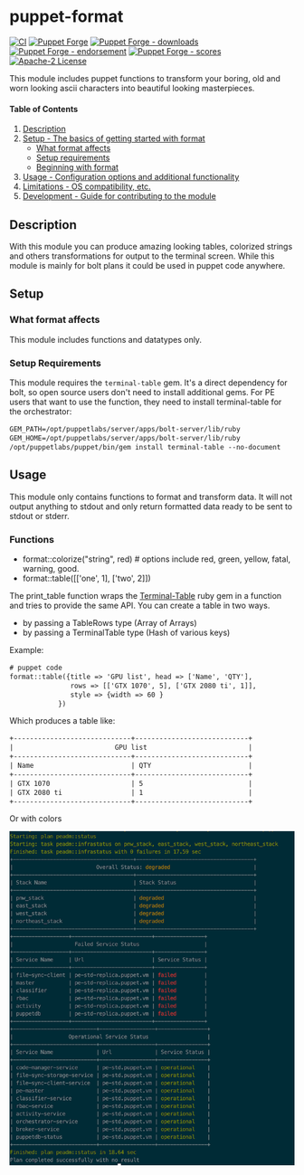 # puppet-format

[![CI](https://github.com/voxpupuli/puppet-format/actions/workflows/ci.yml/badge.svg)](https://github.com/voxpupuli/puppet-format/actions/workflows/ci.yml)
[![Puppet Forge](https://img.shields.io/puppetforge/v/puppet/format.svg)](https://forge.puppetlabs.com/puppet/format)
[![Puppet Forge - downloads](https://img.shields.io/puppetforge/dt/puppet/format.svg)](https://forge.puppetlabs.com/puppet/format)
[![Puppet Forge - endorsement](https://img.shields.io/puppetforge/e/puppet/format.svg)](https://forge.puppetlabs.com/puppet/format)
[![Puppet Forge - scores](https://img.shields.io/puppetforge/f/puppet/format.svg)](https://forge.puppetlabs.com/puppet/format)
[![Apache-2 License](https://img.shields.io/github/license/voxpupuli/puppet-format.svg)](LICENSE)

This module includes puppet functions to transform your boring, old and worn looking ascii characters into beautiful looking masterpieces.

#### Table of Contents

1. [Description](#description)
2. [Setup - The basics of getting started with format](#setup)
    * [What format affects](#what-format-affects)
    * [Setup requirements](#setup-requirements)
    * [Beginning with format](#beginning-with-format)
3. [Usage - Configuration options and additional functionality](#usage)
4. [Limitations - OS compatibility, etc.](#limitations)
5. [Development - Guide for contributing to the module](#development)

## Description

With this module you can produce amazing looking tables, colorized strings and others transformations for output to the terminal screen.  While this module is mainly for bolt plans it could be used in puppet code anywhere.

## Setup

### What format affects

This module includes functions and datatypes only.

### Setup Requirements

This module requires the `terminal-table` gem. It's a direct dependency for
bolt, so open source users don't need to install additional gems. For PE users
that want to use the function, they need to install terminal-table for the
orchestrator:

```
GEM_PATH=/opt/puppetlabs/server/apps/bolt-server/lib/ruby GEM_HOME=/opt/puppetlabs/server/apps/bolt-server/lib/ruby /opt/puppetlabs/puppet/bin/gem install terminal-table --no-document
```

## Usage

This module only contains functions to format and transform data.  It will not output anything to stdout and only return
formatted data ready to be sent to stdout or stderr.

### Functions

* format::colorize("string", red) # options include red, green, yellow, fatal, warning, good.
* format::table([['one', 1], ['two', 2]])

The print_table function wraps the [Terminal-Table](https://github.com/tj/terminal-table) ruby gem in a function
and tries to provide the same API.  You can create a table in two ways.
  * by passing a TableRows type  (Array of Arrays)
  * by passing a TerminalTable type (Hash of various keys)

Example:

```shell
# puppet code
format::table({title => 'GPU list', head => ['Name', 'QTY'],
               rows => [['GTX 1070', 5], ['GTX 2080 ti', 1]],
               style => {width => 60 }
            })
```

Which produces a table like:


```
+-----------------------------+----------------------------+
|                         GPU list                         |
+-----------------------------+----------------------------+
| Name                        | QTY                        |
+-----------------------------+----------------------------+
| GTX 1070                    | 5                          |
| GTX 2080 ti                 | 1                          |
+-----------------------------+----------------------------+
```

Or with colors

![](https://github.com/voxpupuli/puppet-format/blob/master/images/table_format.png)
